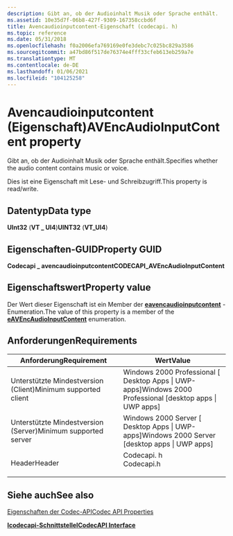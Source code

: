 ```yaml
---
description: Gibt an, ob der Audioinhalt Musik oder Sprache enthält.
ms.assetid: 10e35d7f-06b8-427f-9309-167358ccbd6f
title: Avencaudioinputcontent-Eigenschaft (codecapi. h)
ms.topic: reference
ms.date: 05/31/2018
ms.openlocfilehash: f0a2006efa769169e0fe3debc7c025bc829a3586
ms.sourcegitcommit: a47bd86f517de76374e4fff33cfeb613eb259a7e
ms.translationtype: MT
ms.contentlocale: de-DE
ms.lasthandoff: 01/06/2021
ms.locfileid: "104125258"
---
```

# <a name="avencaudioinputcontent-property"></a><span data-ttu-id="52977-103">Avencaudioinputcontent (Eigenschaft)</span><span class="sxs-lookup"><span data-stu-id="52977-103">AVEncAudioInputContent property</span></span>

<span data-ttu-id="52977-104">Gibt an, ob der Audioinhalt Musik oder Sprache enthält.</span><span class="sxs-lookup"><span data-stu-id="52977-104">Specifies whether the audio content contains music or voice.</span></span>

<span data-ttu-id="52977-105">Dies ist eine Eigenschaft mit Lese- und Schreibzugriff.</span><span class="sxs-lookup"><span data-stu-id="52977-105">This property is read/write.</span></span>

## <a name="data-type"></a><span data-ttu-id="52977-106">Datentyp</span><span class="sxs-lookup"><span data-stu-id="52977-106">Data type</span></span>

<span data-ttu-id="52977-107">**UInt32** (**VT \_ UI4**)</span><span class="sxs-lookup"><span data-stu-id="52977-107">**UINT32** (**VT\_UI4**)</span></span>

## <a name="property-guid"></a><span data-ttu-id="52977-108">Eigenschaften-GUID</span><span class="sxs-lookup"><span data-stu-id="52977-108">Property GUID</span></span>

<span data-ttu-id="52977-109">**Codecapi \_ avencaudioinputcontent**</span><span class="sxs-lookup"><span data-stu-id="52977-109">**CODECAPI\_AVEncAudioInputContent**</span></span>

## <a name="property-value"></a><span data-ttu-id="52977-110">Eigenschaftswert</span><span class="sxs-lookup"><span data-stu-id="52977-110">Property value</span></span>

<span data-ttu-id="52977-111">Der Wert dieser Eigenschaft ist ein Member der [**eavencaudioinputcontent**](/windows/win32/api/codecapi/ne-codecapi-eavencaudioinputcontent) -Enumeration.</span><span class="sxs-lookup"><span data-stu-id="52977-111">The value of this property is a member of the [**eAVEncAudioInputContent**](/windows/win32/api/codecapi/ne-codecapi-eavencaudioinputcontent) enumeration.</span></span>

## <a name="requirements"></a><span data-ttu-id="52977-112">Anforderungen</span><span class="sxs-lookup"><span data-stu-id="52977-112">Requirements</span></span>



| <span data-ttu-id="52977-113">Anforderung</span><span class="sxs-lookup"><span data-stu-id="52977-113">Requirement</span></span> | <span data-ttu-id="52977-114">Wert</span><span class="sxs-lookup"><span data-stu-id="52977-114">Value</span></span> |
|-------------------------------------|---------------------------------------------------------------------------------------|
| <span data-ttu-id="52977-115">Unterstützte Mindestversion (Client)</span><span class="sxs-lookup"><span data-stu-id="52977-115">Minimum supported client</span></span><br/> | <span data-ttu-id="52977-116">Windows 2000 Professional \[ Desktop Apps \| UWP-apps\]</span><span class="sxs-lookup"><span data-stu-id="52977-116">Windows 2000 Professional \[desktop apps \| UWP apps\]</span></span><br/>                     |
| <span data-ttu-id="52977-117">Unterstützte Mindestversion (Server)</span><span class="sxs-lookup"><span data-stu-id="52977-117">Minimum supported server</span></span><br/> | <span data-ttu-id="52977-118">Windows 2000 Server \[ Desktop Apps \| UWP-apps\]</span><span class="sxs-lookup"><span data-stu-id="52977-118">Windows 2000 Server \[desktop apps \| UWP apps\]</span></span><br/>                           |
| <span data-ttu-id="52977-119">Header</span><span class="sxs-lookup"><span data-stu-id="52977-119">Header</span></span><br/>                   | <dl> <span data-ttu-id="52977-120"><dt>Codecapi. h</dt></span><span class="sxs-lookup"><span data-stu-id="52977-120"><dt>Codecapi.h</dt></span></span> </dl> |



## <a name="see-also"></a><span data-ttu-id="52977-121">Siehe auch</span><span class="sxs-lookup"><span data-stu-id="52977-121">See also</span></span>

<dl> <dt>

[<span data-ttu-id="52977-122">Eigenschaften der Codec-API</span><span class="sxs-lookup"><span data-stu-id="52977-122">Codec API Properties</span></span>](codec-api-properties.md)
</dt> <dt>

[<span data-ttu-id="52977-123">**Icodecapi-Schnittstelle**</span><span class="sxs-lookup"><span data-stu-id="52977-123">**ICodecAPI Interface**</span></span>](/windows/desktop/api/Strmif/nn-strmif-icodecapi)
</dt> </dl>

 

